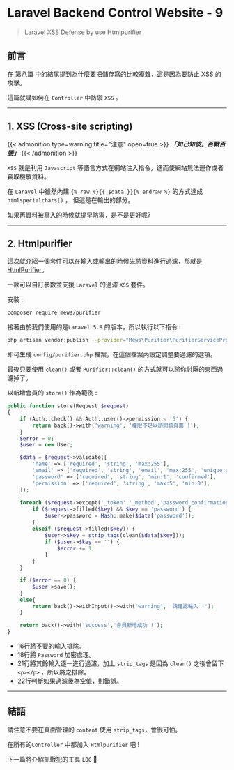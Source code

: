 # Laravel Backend Control Website - 9


> Laravel XSS Defense by use Htmlpurifier

<!--more-->

## 前言


在 [第八篇](https://jhuei.com/code/2020/05/10/laravel-myweb-8.html) 中的結尾提到為什麼要把儲存寫的比較複雜，這是因為要防止 [XSS](https://en.wikipedia.org/wiki/Cross-site_scripting) 的攻擊。

這篇就講如何在 `Controller` 中防禦 `XSS` 。

---

## 1. XSS (Cross-site scripting)

{{< admonition type=warning title="注意" open=true >}}
***「知己知彼，百戰百勝」***
{{< /admonition >}}

`XSS` 就是利用 `Javascript` 等語言方式在網站注入指令，進而使網站無法運作或者竊取機敏資料。

在 `Laravel` 中雖然內建 `{% raw %}{{ $data }}{% endraw %}` 的方式達成 `htmlspecialchars()` ， 但這是在輸出的部分。

如果再資料被寫入的時候就提早防禦，是不是更好呢?

---

## 2. Htmlpurifier

這次就介紹一個套件可以在輸入或輸出的時候先將資料進行過濾，那就是 [HtmlPurifier](https://github.com/mewebstudio/Purifier)。

一款可以自訂參數並支援 `Laravel` 的過濾 `XSS` 套件。

安裝 :

```bash
composer require mews/purifier
```

接著由於我們使用的是`Laravel 5.8` 的版本，所以執行以下指令 :

```bash
php artisan vendor:publish --provider="Mews\Purifier\PurifierServiceProvider"
```

即可生成 `config/purifier.php` 檔案，在這個檔案內設定調整要過濾的選項。

最後只要使用 `clean()` 或者 `Purifier::clean()` 的方式就可以將你討厭的東西過濾掉了。

以新增會員的 `store()` 作為範例 :

```php
public function store(Request $request)
{
    if (Auth::check() && Auth::user()->permission < '5') {
        return back()->with('warning', '權限不足以訪問該頁面 !');
    }
    $error = 0;
    $user = new User;

    $data = $request->validate([
        'name' => ['required', 'string', 'max:255'],
        'email' => ['required', 'string', 'email', 'max:255', 'unique:users'],
        'password' => ['required', 'string', 'min:1', 'confirmed'],
        'permission' => ['required', 'string', 'max:5', 'min:0'],
    ]);
    
    foreach ($request->except('_token','_method','password_confirmation') as $key => $value) {
        if ($request->filled($key) && $key == 'password') {
            $user->password = Hash::make($data['password']);
        }
        elseif ($request->filled($key)) {
            $user->$key = strip_tags(clean($data[$key]));
            if ($user->$key == '') {
                $error += 1;
            }
        }
    } 

    if ($error == 0) {
        $user->save();
    }
    else{
        return back()->withInput()->with('warning', '請確認輸入 !');
    }

    return back()->with('success','會員新增成功 !');
}
```

* 16行將不要的輸入排除。
* 18行將 `Password` 加密處理。
* 21行將其餘輸入逐一進行過濾，加上 `strip_tags` 是因為 `clean()` 之後會留下 `<p></p>` ，所以將之排除。
* 22行判斷如果過濾後為空值，則錯誤。

---

## 結語

請注意不要在頁面管理的 `content` 使用 `strip_tags`，會很可怕。

在所有的`Controller` 中都加入 `Htmlpurifier` 吧 !

下一篇將介紹抓戰犯的工具 `LOG` 🤪

